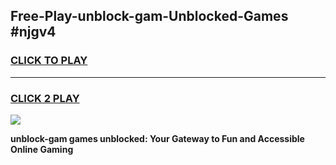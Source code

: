 
## Free-Play-unblock-gam-Unblocked-Games #njgv4
<h3>
<a href="https://news.freeplayer.one?title=unblock-gam&ref=8M">CLICK TO PLAY</a></h3>
<hr>

<h3>
<a href="https://news.freeplayer.one?title=unblock-gam&ref=8M">CLICK 2 PLAY</a>
  
</h3>

<a href="https://news.freeplayer.one?title=unblock-gam&ref=8M"><img src="https://clearcache.store/games.png"></a>


**unblock-gam games unblocked: Your Gateway to Fun and Accessible Online Gaming**
